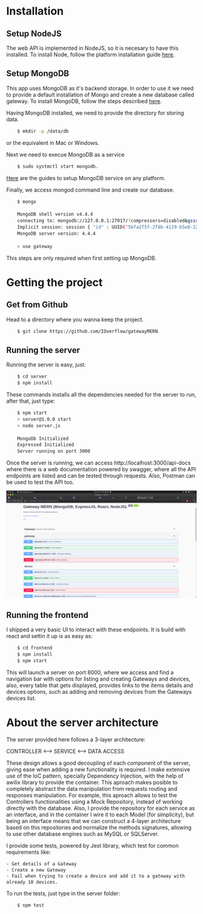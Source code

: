 # Installation
## Setup NodeJS
The web API is implemented in NodeJS, so it is necesary to have this
installed. To install Node, follow the platform installation guide
[here](https://nodejs.org/en/download/).

## Setup MongoDB
This app uses MongoDB as it's backend storage. In order to use it we need
to provide a default installation of Mongo and create a new database called
gateway. To install MongoDB, follow the steps described [here](https://docs.mongodb.com/guides/server/install/).

Having MongoDB installed, we need to provide the directory for storing data.

```bash
    $ mkdir -p /data/db
```

or the equivalent in Mac or Windows.

Next we need to execue MongoDB as a service

```bash
    $ sudo systmctl start mongodb.
```

[Here](https://docs.mongodb.com/manual/administration/install-community/) are 
the guides to setup MongoDB service on any platform.

Finally, we access mongod command line and create our database.

```bash
    $ mongo

    MongoDB shell version v4.4.4
    connecting to: mongodb://127.0.0.1:27017/?compressors=disabled&gssapiServiceName=mongodb
    Implicit session: session { "id" : UUID("5bfa2f5f-2f8b-4129-b5e8-22e5b7e44ef7") }
    MongoDB server version: 4.4.4

    > use gateway
```
This steps are only required when first setting up MongoDB.

# Getting the project
## Get from Github
Head to a directory where you wanna keep the project.

```bash
    $ git clone https://github.com/IOverflow/gatewayMERN
```

## Running the server
Running the server is easy, just:

```bash
    $ cd server
    $ npm install
```

These commands installs all the dependencies needed for the server to run, after that, just type:

```bash
    $ npm start
    > server@1.0.0 start
    > node server.js

    MongoDb Initialized
    Expressed Initialized
    Server running on port 3000

```

Once the server is running, we can access http://localhost:3000/api-docs 
where there is a web documentation powered by swagger, where all the API endpoints are listed and can be tested through requests. Also, Postman can be used to test the API too.

![](./images/1.png)

## Running the frontend
I shipped a very basic UI to interact with these endpoints. It is build with react and settin it up is as easy as:

```bash
    $ cd frontend
    $ npm install
    $ npm start
```

This will launch a server on port 8000, where we access and find a navigation bar with options for listing and creating Gateways and devices, also, every
table that gets displayed, provides links to the items details and devices options, such as adding and removing devices from the Gateways devices list.

# About the server architecture

The server provided here follows a 3-layer architecture:

CONTROLLER <--> SERVICE <--> DATA ACCESS

These design allows a good decoupling of each component of the server, giving ease when adding a new functionality is required. I make extensive use of 
the IoC pattern, specially Dependency Injection, with the help of awilix library to provide the container. This aproach makes posible to completely abstract the data manipulation from requests routing and responses manipulation. For example, this aproach allows to test the Controllers functionalities using a Mock Repository, instead of working directly with the database. Also, I provide the repository for each service as an interface, and in the container I wire it to each Model (for simplicity), but being an interface means that we can construct a 4-layer architecture based on this repositories and normalize the methods signatures, allowing to use other database engines such as MySQL or SQLServer.

I provide some tests, powered by Jest library, which test for common requirements like:
    
    - Get details of a Gateway
    - Create a new Gateway
    - Fail when trying to create a device and add it to a gateway with already 10 devices.

To run the tests, just type in the server folder:

```bash
    $ npm test
```